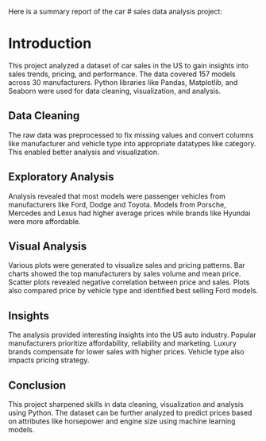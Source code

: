 Here is a summary report of the car # sales data analysis project:

# Introduction

This project analyzed a dataset of car sales in the US to gain insights into sales trends, pricing, and performance. The data covered 157 models across 30 manufacturers. Python libraries like Pandas, Matplotlib, and Seaborn were used for data cleaning, visualization, and analysis.

## Data Cleaning 

The raw data was preprocessed to fix missing values and convert columns like manufacturer and vehicle type into appropriate datatypes like category. This enabled better analysis and visualization.

## Exploratory Analysis

Analysis revealed that most models were passenger vehicles from manufacturers like Ford, Dodge and Toyota. Models from Porsche, Mercedes and Lexus had higher average prices while brands like Hyundai were more affordable. 

## Visual Analysis

Various plots were generated to visualize sales and pricing patterns. Bar charts showed the top manufacturers by sales volume and mean price. Scatter plots revealed negative correlation between price and sales. Plots also compared price by vehicle type and identified best selling Ford models.

## Insights

The analysis provided interesting insights into the US auto industry. Popular manufacturers prioritize affordability, reliability and marketing. Luxury brands compensate for lower sales with higher prices. Vehicle type also impacts pricing strategy.

## Conclusion

This project sharpened skills in data cleaning, visualization and analysis using Python. The dataset can be further analyzed to predict prices based on attributes like horsepower and engine size using machine learning models.
